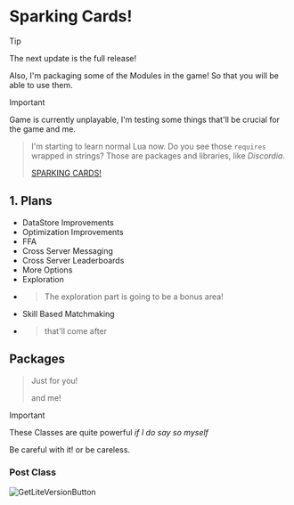 # Sparking Cards!

> [!TIP]
> The next update is the full release!
> 
> Also, I'm packaging some of the Modules in the game! So that you will be able to use them.

> [!IMPORTANT]
> Game is currently unplayable, I'm testing some things that'll be crucial for the game and me.

> I'm starting to learn normal Lua now. Do you see those ``requires`` wrapped in strings? Those are packages and libraries, like *Discordia*.
> 
> [SPARKING CARDS!](https://www.roblox.com/games/6125133811/SPARKING-CARDS)
## 1.  Plans
   - DataStore Improvements
   - Optimization Improvements
   - FFA
   - Cross Server Messaging
   - Cross Server Leaderboards
   - More Options
   - Exploration
   - > The exploration part is going to be a bonus area!
   - Skill Based Matchmaking
   - > that'll come after

## Packages
> Just for you!
>
> and me!

> [!IMPORTANT]
> These Classes are quite powerful *if I do say so myself*
>
> Be careful with it! or be careless.

### Post Class
![GetLiteVersionButton](https://github.com/user-attachments/assets/261ecc3d-e1ab-46a8-9238-85472e01db59)